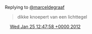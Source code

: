 Replying to [@marceldegraaf](https://twitter.com/marceldegraaf/status/162114326780579841)

> dikke knoepert van een lichttegel

<img src="../../media/tweet.ico" width="12" /> [Wed Jan 25 12:47:58 +0000 2012](https://twitter.com/DromerDenker/status/162154742758387712)